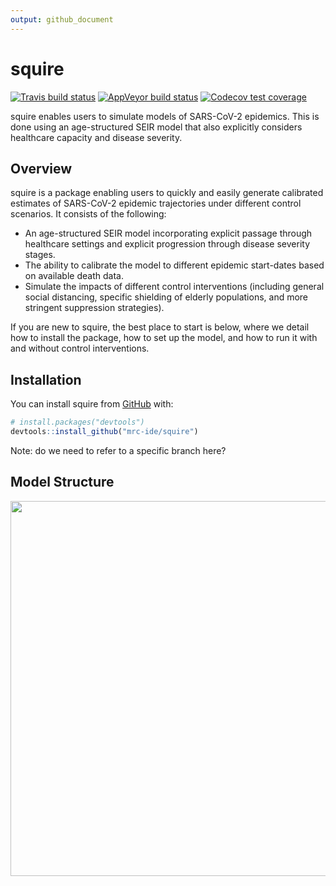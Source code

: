 ```yaml
---
output: github_document
---
```




<!-- README.md is generated from README.Rmd. Please edit that file -->



# squire

<!-- badges: start -->
[![Travis build status](https://travis-ci.org/mrc-ide/squire.svg?branch=master)](https://travis-ci.org/mrc-ide/squire)
[![AppVeyor build status](https://ci.appveyor.com/api/projects/status/github/mrc-ide/squire?branch=master&svg=true)](https://ci.appveyor.com/project/mrc-ide/squire)
[![Codecov test coverage](https://codecov.io/gh/mrc-ide/squire/branch/master/graph/badge.svg)](https://codecov.io/gh/mrc-ide/squire?branch=master)
<!-- badges: end -->

squire enables users to simulate models of SARS-CoV-2 epidemics. This is done using an age-structured SEIR model that also explicitly considers healthcare capacity and disease severity. 

## Overview

squire is a package enabling users to quickly and easily generate calibrated estimates of SARS-CoV-2 epidemic trajectories under different control scenarios. It consists of the following:

* An age-structured SEIR model incorporating explicit passage through healthcare settings and explicit progression through disease severity stages.
* The ability to calibrate the model to different epidemic start-dates based on available death data.
* Simulate the impacts of different control interventions (including general social distancing, specific shielding of elderly populations, and more stringent suppression strategies).

If you are new to squire, the best place to start is below, where we detail how to install the package, how to set up the model, and how to run it with and without control interventions. 

## Installation

You can install squire from [GitHub](https://github.com/) with:

``` r
# install.packages("devtools")
devtools::install_github("mrc-ide/squire")
```
Note: do we need to refer to a specific branch here? 

## Model Structure

<img src="https://github.com/mrc-ide/squire/blob/healthcare_capacity/images/Explicit_Healthcare_Model_Structure.JPG" align="center" style = "border: none; float: center;" width = "600px">

